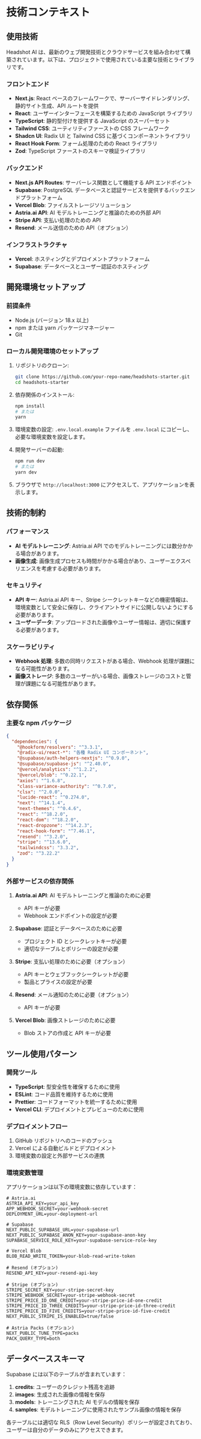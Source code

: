 # 技術コンテキスト

## 使用技術

Headshot AI は、最新のウェブ開発技術とクラウドサービスを組み合わせて構築されています。以下は、プロジェクトで使用されている主要な技術とライブラリです。

### フロントエンド

- **Next.js**: React ベースのフレームワークで、サーバーサイドレンダリング、静的サイト生成、API ルートを提供
- **React**: ユーザーインターフェースを構築するための JavaScript ライブラリ
- **TypeScript**: 静的型付けを提供する JavaScript のスーパーセット
- **Tailwind CSS**: ユーティリティファーストの CSS フレームワーク
- **Shadcn UI**: Radix UI と Tailwind CSS に基づくコンポーネントライブラリ
- **React Hook Form**: フォーム処理のための React ライブラリ
- **Zod**: TypeScript ファーストのスキーマ検証ライブラリ

### バックエンド

- **Next.js API Routes**: サーバーレス関数として機能する API エンドポイント
- **Supabase**: PostgreSQL データベースと認証サービスを提供するバックエンドプラットフォーム
- **Vercel Blob**: ファイルストレージソリューション
- **Astria.ai API**: AI モデルトレーニングと推論のための外部 API
- **Stripe API**: 支払い処理のための API
- **Resend**: メール送信のための API（オプション）

### インフラストラクチャ

- **Vercel**: ホスティングとデプロイメントプラットフォーム
- **Supabase**: データベースとユーザー認証のホスティング

## 開発環境セットアップ

### 前提条件

- Node.js (バージョン 18.x 以上)
- npm または yarn パッケージマネージャー
- Git

### ローカル開発環境のセットアップ

1. リポジトリのクローン:

   ```bash
   git clone https://github.com/your-repo-name/headshots-starter.git
   cd headshots-starter
   ```

2. 依存関係のインストール:

   ```bash
   npm install
   # または
   yarn
   ```

3. 環境変数の設定:
   `.env.local.example` ファイルを `.env.local` にコピーし、必要な環境変数を設定します。

4. 開発サーバーの起動:

   ```bash
   npm run dev
   # または
   yarn dev
   ```

5. ブラウザで `http://localhost:3000` にアクセスして、アプリケーションを表示します。

## 技術的制約

### パフォーマンス

- **AI モデルトレーニング**: Astria.ai API でのモデルトレーニングには数分かかる場合があります。
- **画像生成**: 画像生成プロセスも時間がかかる場合があり、ユーザーエクスペリエンスを考慮する必要があります。

### セキュリティ

- **API キー**: Astria.ai API キー、Stripe シークレットキーなどの機密情報は、環境変数として安全に保存し、クライアントサイドに公開しないようにする必要があります。
- **ユーザーデータ**: アップロードされた画像やユーザー情報は、適切に保護する必要があります。

### スケーラビリティ

- **Webhook 処理**: 多数の同時リクエストがある場合、Webhook 処理が課題になる可能性があります。
- **画像ストレージ**: 多数のユーザーがいる場合、画像ストレージのコストと管理が課題になる可能性があります。

## 依存関係

### 主要な npm パッケージ

```json
{
  "dependencies": {
    "@hookform/resolvers": "^3.3.1",
    "@radix-ui/react-*": "各種 Radix UI コンポーネント",
    "@supabase/auth-helpers-nextjs": "^0.9.0",
    "@supabase/supabase-js": "^2.40.0",
    "@vercel/analytics": "^1.2.2",
    "@vercel/blob": "^0.22.1",
    "axios": "^1.6.8",
    "class-variance-authority": "^0.7.0",
    "clsx": "^2.0.0",
    "lucide-react": "^0.274.0",
    "next": "^14.1.4",
    "next-themes": "^0.4.6",
    "react": "^18.2.0",
    "react-dom": "^18.2.0",
    "react-dropzone": "^14.2.3",
    "react-hook-form": "^7.46.1",
    "resend": "^3.2.0",
    "stripe": "^13.6.0",
    "tailwindcss": "3.3.2",
    "zod": "^3.22.2"
  }
}
```

### 外部サービスの依存関係

1. **Astria.ai API**: AI モデルトレーニングと推論のために必要

   - API キーが必要
   - Webhook エンドポイントの設定が必要

2. **Supabase**: 認証とデータベースのために必要

   - プロジェクト ID とシークレットキーが必要
   - 適切なテーブルとポリシーの設定が必要

3. **Stripe**: 支払い処理のために必要（オプション）

   - API キーとウェブフックシークレットが必要
   - 製品とプライスの設定が必要

4. **Resend**: メール通知のために必要（オプション）

   - API キーが必要

5. **Vercel Blob**: 画像ストレージのために必要
   - Blob ストアの作成と API キーが必要

## ツール使用パターン

### 開発ツール

- **TypeScript**: 型安全性を確保するために使用
- **ESLint**: コード品質を維持するために使用
- **Prettier**: コードフォーマットを統一するために使用
- **Vercel CLI**: デプロイメントとプレビューのために使用

### デプロイメントフロー

1. GitHub リポジトリへのコードのプッシュ
2. Vercel による自動ビルドとデプロイメント
3. 環境変数の設定と外部サービスの連携

### 環境変数管理

アプリケーションは以下の環境変数に依存しています：

```
# Astria.ai
ASTRIA_API_KEY=your_api_key
APP_WEBHOOK_SECRET=your-webhook-secret
DEPLOYMENT_URL=your-deployment-url

# Supabase
NEXT_PUBLIC_SUPABASE_URL=your-supabase-url
NEXT_PUBLIC_SUPABASE_ANON_KEY=your-supabase-anon-key
SUPABASE_SERVICE_ROLE_KEY=your-supabase-service-role-key

# Vercel Blob
BLOB_READ_WRITE_TOKEN=your-blob-read-write-token

# Resend (オプション)
RESEND_API_KEY=your-resend-api-key

# Stripe (オプション)
STRIPE_SECRET_KEY=your-stripe-secret-key
STRIPE_WEBHOOK_SECRET=your-stripe-webhook-secret
STRIPE_PRICE_ID_ONE_CREDIT=your-stripe-price-id-one-credit
STRIPE_PRICE_ID_THREE_CREDITS=your-stripe-price-id-three-credit
STRIPE_PRICE_ID_FIVE_CREDITS=your-stripe-price-id-five-credit
NEXT_PUBLIC_STRIPE_IS_ENABLED=true/false

# Astria Packs (オプション)
NEXT_PUBLIC_TUNE_TYPE=packs
PACK_QUERY_TYPE=both
```

## データベーススキーマ

Supabase には以下のテーブルが含まれています：

1. **credits**: ユーザーのクレジット残高を追跡
2. **images**: 生成された画像の情報を保存
3. **models**: トレーニングされた AI モデルの情報を保存
4. **samples**: モデルトレーニングに使用されたサンプル画像の情報を保存

各テーブルには適切な RLS（Row Level Security）ポリシーが設定されており、ユーザーは自分のデータのみにアクセスできます。
